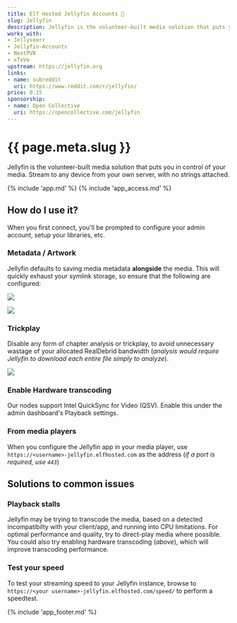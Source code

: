 ```yaml
---
title: Elf Hosted Jellyfin Accounts 🧝
slug: Jellyfin
description: Jellyfin is the volunteer-built media solution that puts you in control of your media. Stream to any device from your own server, with no strings attached.
works_with:
- Jellyseerr
- Jellyfin-Accounts
- NextPVR
- xTeVe
upstream: https://jellyfin.org
links:
- name: subreddit
  uri: https://www.reddit.com/r/jellyfin/
price: 0.15
sponsorship: 
- name: Open Collective
  uri: https://opencollective.com/jellyfin
---
```


# {{ page.meta.slug }}

Jellyfin is the volunteer-built media solution that puts you in control of your media. Stream to any device from your own server, with no strings attached.

{% include 'app.md' %}
{% include 'app_access.md' %}

## How do I use it?

When you first connect, you'll be prompted to configure your admin account, setup your libraries, etc.

### Metadata / Artwork

Jellyfin defaults to saving media metadata **alongside** the media. This will quickly exhaust your symlink storage, so ensure that the following are configured:

![](/images/jellyfin-setup-2.png)

![](/images/jellyfin-setup-3.png)

### Trickplay

Disable any form of chapter analysis or trickplay, to avoid unnecessary wastage of your allocated RealDebrid bandwidth (*analysis would require Jellyfin to download each entire file simply to analyze*).

![](/images/jellyfin-setup-1.png)


### Enable Hardware transcoding

Our nodes support Intel QuickSync for Video (QSV). Enable this under the admin dashboard's Playback settings.

### From media players

When you configure the Jellyfin app in your media player, use `https://<username>-jellyfin.elfhosted.com` as the address (*if a port is required, use `443`*)

## Solutions to common issues

### Playback stalls

Jellyfin may be trying to transcode the media, based on a detected incompatibilty with your client/app, and running into CPU limitations. For optimal performance and quality, try to direct-play media where possible. You could also try enabling hardware transcoding (*above*), which will improve transcoding performance.

### Test your speed

To test your streaming speed to your Jellyfin instance, browse to `https://<your username>-jellyfin.elfhosted.com/speed/` to perform a speedtest.

{% include 'app_footer.md' %}